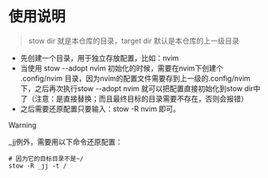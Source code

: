 # 使用说明
> stow dir 就是本仓库的目录，target dir 默认是本仓库的上一级目录
- 先创建一个目录，用于独立存放配置，比如：nvim
- 当使用 stow --adopt nvim 初始化的时候，需要在nvim下创建个 .config/nvim 目录，因为nvim的配置文件需要存到上一级的.config/nvim下，之后再次执行stow --adopt nvim 就可以把配置直接初始化到stow dir中了（注意：是直接替换；而且最终目标的目录需要不存在，否则会报错）
- 之后需要还原配置只要输入：stow -R nvim 即可。
> [!WARNING]
> _jj例外，需要用以下命令还原配置：
```
# 因为它的目标目录不是~/
stow -R _jj -t /
```
